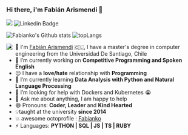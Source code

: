 ### Hi there, i'm Fabián Arismendi 👋
![](https://visitor-badge.glitch.me/badge?page_id=github.com/Fabianko) ![Linkedin Badge](https://img.shields.io/badge/-fabian.arismendi-blue?style=flat-square&logo=Linkedin&logoColor=white&link=https://www.linkedin.com/in/fabián-arismendi-ferrada-83206534/)

![Fabianko's Github stats](https://github-readme-stats.vercel.app/api?username=fabianko&show_icons=true&include_all_commits=true) ![topLangs](https://github-readme-stats.vercel.app/api/top-langs/?username=fabianko&hide_langs_below=4)  

<!-- https://cdn.jsdelivr.net/npm/simple-icons@v3/icons/ -->
<img src='https://raw.githubusercontent.com/keshavsingh4522/keshavsingh4522/master/Monkey_Kid_Coding.gif' align='left'>

- :school: I'm [Fabián Arismendi](https://fabianko.github.io/) :chile:, I have a master's degree in computer engineering from the Universidad De Santiago, Chile
- 🔭 I’m currently working on  **Competitive Programming and Spoken English**
- :neutral_face: I have a **love/hate** relationship with **Programming**
- 🌱 I’m currently learning **Data Analysis with Python and Natural Language Processing**
- 🤔 I’m looking for help with Dockers and Kubernetes 😭
- 💬 Ask me about anything, I am happy to help
- 😄 Pronouns: **Coder, Leader** and **Kind Hearted**
- :bulb:taught at the university **since 2014**
- :boom: awesome octoprofile : [Fabianko](https://octoprofile.now.sh/user?id=fabianko)
- ⚡ Languages: **PYTHON | SQL | JS | TS | RUBY** 
</br>
